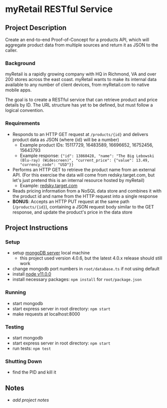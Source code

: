 # myRetail RESTful Service

## Project Description

Create an end-to-end Proof-of-Concept for a products API, which will aggregate product data from multiple sources and return it as JSON to the caller.

### Background

myRetail is a rapidly growing company with HQ in Richmond, VA and over 200 stores across the east coast. myRetail wants to make its internal data available to any number of client devices, from myRetail.com to native mobile apps.

The goal is to create a RESTful service that can retrieve product and price details by ID. The URL structure has yet to be defined, but must follow a logical convention.

### Requirements

- Responds to an HTTP GET request at `/products/{id}` and delivers product data as JSON (where {id} will be a number)
  - Example product IDs: 15117729, 16483589, 16696652, 16752456, 15643793
  - Example response: `{"id": 13860428, "name": "The Big Lebowski (Blu-ray) (Widescreen)", "current_price": {"value": 13.49, "currency_code": "USD"}}`
- Performs an HTTP GET to retrieve the product name from an external API. (For this exercise the data will come from redsky.target.com, but let's just pretend this is an internal resource hosted by myRetail)
  - Example: [redsky.target.com](http://redsky.target.com/v2/pdp/tcin/13860428?excludes=taxonomy,price,promotion,bulk_ship,rating_and_review_reviews,rating_and_review_statistics,question_answer_statistics)
- Reads pricing information from a NoSQL data store and combines it with the product id and name from the HTTP request into a single response
- **BONUS**: Accepts an HTTP PUT request at the same path (`/products/{id}`), containing a JSON request body similar to the GET response, and update the product's price in the data store

## Project Instructions

### Setup

- setup [mongoDB server](https://www.mongodb.com/download-center/community) local machine
  - this project used version 4.0.6, but the latest 4.0.x release should still work
- change mongodb port numbers in `root/database.ts` if not using default
- install [node v11.0.0](https://nodejs.org/download/release/v11.0.0/)
- install necessary packages: `npm install` for `root/package.json`

### Running

- start mongodb
- start express server in root directory: `npm start`
- make requests at localhost:8000

### Testing

- start mongodb
- start express server in root directory: `npm start`
- run tests: `npm test`

### Shutting Down

- find the PID and kill it

## Notes

- _add project notes_
